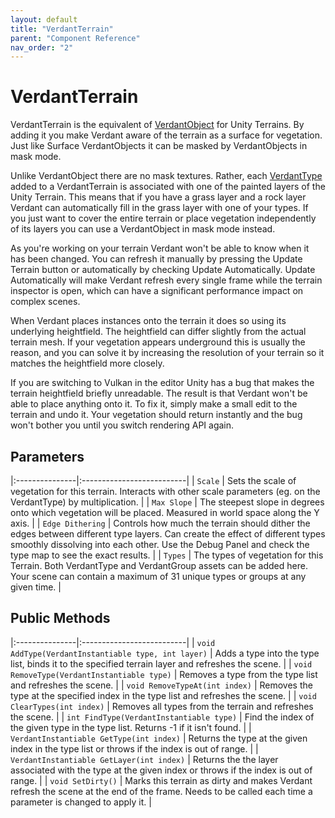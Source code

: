 ```yaml
---
layout: default
title: "VerdantTerrain"
parent: "Component Reference"
nav_order: "2"
---
```


# VerdantTerrain

VerdantTerrain is the equivalent of [VerdantObject](VerdantObject.html) for Unity Terrains. By adding it you make Verdant aware of the terrain as a surface for vegetation. Just like Surface VerdantObjects it can be masked by VerdantObjects in mask mode.

Unlike VerdantObject there are no mask textures. Rather, each [VerdantType](DataTypes/VerdantType) added to a VerdantTerrain is associated with one of the painted layers of the Unity Terrain. This means that if you have a grass layer and a rock layer Verdant can automatically fill in the grass layer with one of your types. If you just want to cover the entire terrain or place vegetation independently of its layers you can use a VerdantObject in mask mode instead.

As you're working on your terrain Verdant won't be able to know when it has been changed. You can refresh it manually by pressing the Update Terrain button or automatically by checking Update Automatically. Update Automatically will make Verdant refresh every single frame while the terrain inspector is open, which can have a significant performance impact on complex scenes.

When Verdant places instances onto the terrain it does so using its underlying heightfield. The heightfield can differ slightly from the actual terrain mesh. If your vegetation appears underground this is usually the reason, and you can solve it by increasing the resolution of your terrain so it matches the heightfield more closely.

If you are switching to Vulkan in the editor Unity has a bug that makes the terrain heightfield briefly unreadable. The result is that Verdant won't be able to place anything onto it. To fix it, simply make a small edit to the terrain and undo it. Your vegetation should return instantly and the bug won't bother you until you switch rendering API again.

## Parameters

|:---------------|:--------------------------|
| `Scale` | Sets the scale of vegetation for this terrain. Interacts with other scale parameters (eg. on the VerdantType) by multiplication. |
| `Max Slope` | The steepest slope in degrees onto which vegetation will be placed. Measured in world space along the Y axis. |
| `Edge Dithering` | Controls how much the terrain should dither the edges between different type layers. Can create the effect of different types smoothly dissolving into each other. Use the Debug Panel and check the type map to see the exact results. |
| `Types` | The types of vegetation for this Terrain. Both VerdantType and VerdantGroup assets can be added here. Your scene can contain a maximum of 31 unique types or groups at any given time. |

## Public Methods

|:---------------|:--------------------------|
| `void AddType(VerdantInstantiable type, int layer)` | Adds a type into the type list, binds it to the specified terrain layer and refreshes the scene. |
| `void RemoveType(VerdantInstantiable type)` | Removes a type from the type list and refreshes the scene. |
| `void RemoveTypeAt(int index)` | Removes the type at the specified index in the type list and refreshes the scene. |
| `void ClearTypes(int index)` | Removes all types from the terrain and refreshes the scene. |
| `int FindType(VerdantInstantiable type)` | Find the index of the given type in the type list. Returns -1 if it isn't found. |
| `VerdantInstantiable GetType(int index)` | Returns the type at the given index in the type list or throws if the index is out of range. |
| `VerdantInstantiable GetLayer(int index)` | Returns the the layer associated with the type at the given index or throws if the index is out of range. |
| `void SetDirty()` | Marks this terrain as dirty and makes Verdant refresh the scene at the end of the frame. Needs to be called each time a parameter is changed to apply it. |


